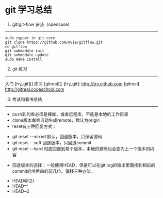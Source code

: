 git 学习总结
==================

1. git/git-flow 安装（opensuse）
------------------

```
sudo zypper in git-core
git clone https://github.com/nvie/gitflow.git
cd gitflow
git submodule init
git submodule update
sudo make install
```

2. git 练习
----------

入门 [try_git][]
练习 [gitreal][]
[try_git]: http://try.github.com
[gitreal]: http://gitreal.codeschool.com

3. 考试和看书总结
--------------

- push到的库必须是裸库，或者远程库，不能是本地的工作目录
- clone版本库会自动生成remote，默认为origin
- reset有三种回复方式：
+ git reset --mixed 默认，回退版本，只保留源码
+ git reset --soft 回退版本，只回退commit
+ git reset --hard 彻底回退到某个版本，本地的源码也会变为上一个版本的内容 
- 回退版本的选择：一般使用HEAD，但是可以在git log的输出里面找到相应的commit的哈希串的前几位。偏移三种办法：
+ HEAD@{2}
+ HEAD^^
+ HEAD~2

